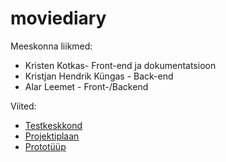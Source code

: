# moviediary

Meeskonna liikmed:
- Kristen Kotkas- Front-end ja dokumentatsioon
- Kristjan Hendrik Küngas - Back-end
- Alar Leemet - Front-/Backend

Viited:
- [Testkeskkond](https://movies.kyngas.eu)  
- [Projektiplaan](https://github.com/kristenkotkas/moviediary/wiki/Projektiplaan)
- [Prototüüp](https://github.com/kristenkotkas/moviediary/wiki/Protot%C3%BC%C3%BCp)

